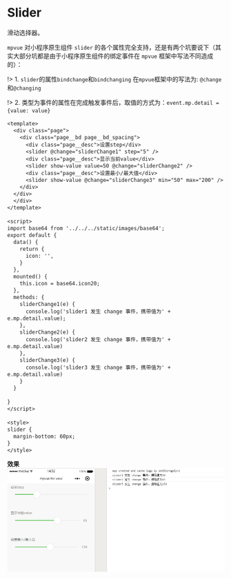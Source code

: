 # Slider
滑动选择器。

`mpvue` 对小程序原生组件 `slider` 的各个属性完全支持，还是有两个坑要说下（其实大部分坑都是由于小程序原生组件的绑定事件在 `mpvue` 框架中写法不同造成的）：

!> 1. `slider`的属性`bindchange`和`bindchanging` 在`mpvue`框架中的写法为: `@change`和`@changing`

!> 2. 类型为事件的属性在完成触发事件后，取值的方式为：`event.mp.detail = {value: value}`

``` vue
<template>
  <div class="page">
    <div class="page__bd page__bd_spacing">
      <div class="page__desc">设置step</div>
      <slider @change="sliderChange1" step="5" />
      <div class="page__desc">显示当前value</div>
      <slider show-value value=50 @change="sliderChange2" />
      <div class="page__desc">设置最小/最大值</div>
      <slider show-value @change="sliderChange3" min="50" max="200" />
    </div>
  </div>
  </div>
</template>

<script>
import base64 from '../../../static/images/base64';
export default {
  data() {
    return {
      icon: '',
    }
  },
  mounted() {
    this.icon = base64.icon20;
  },
  methods: {
    sliderChange1(e) {
      console.log('slider1 发生 change 事件，携带值为' + e.mp.detail.value);
    },
    sliderChange2(e) {
      console.log('slider2 发生 change 事件，携带值为' + e.mp.detail.value)
    },
    sliderChange3(e) {
      console.log('slider3 发生 change 事件，携带值为' + e.mp.detail.value)
    }
  }

}
</script>

<style>
slider {
  margin-bottom: 60px;
}
</style>

```

**效果**
![slider01](_img/slider01.png)
